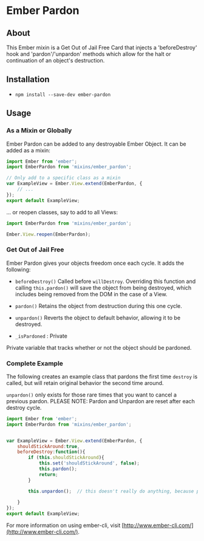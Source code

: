 Ember Pardon
===========

## About

This Ember mixin is a Get Out of Jail Free Card that injects a 'beforeDestroy' hook and 'pardon'/'unpardon' methods which allow for the halt or continuation of an object's destruction.

## Installation

* `npm install --save-dev ember-pardon`

## Usage

### As a Mixin or Globally
Ember Pardon can be added to any destroyable Ember Object.  It can be added as a mixin:

```js
import Ember from 'ember';
import EmberPardon from 'mixins/ember_pardon';

// Only add to a specific class as a mixin
var ExampleView = Ember.View.extend(EmberPardon, {
	// ...
});
export default ExampleView;
```

... or reopen classes, say to add to all Views:

```js
import EmberPardon from 'mixins/ember_pardon';

Ember.View.reopen(EmberPardon);
```

### Get Out of Jail Free

Ember Pardon gives your objects freedom once each cycle.  It adds the following:

* `beforeDestroy()`
Called before `willDestroy`.  Overriding this function and calling `this.pardon()` will save the object from being destroyed, which includes being removed from the DOM in the case of a View.

* `pardon()`
Retains the object from destruction during this one cycle.

* `unpardon()`
Reverts the object to default behavior, allowing it to be destroyed.

* `_isPardoned` : Private

Private variable that tracks whether or not the object should be pardoned.


### Complete Example

The following creates an example class that pardons the first time `destroy` is called, but will retain original behavior the second time around.

`unpardon()` only exists for those rare times that you want to cancel a previous pardon.  PLEASE NOTE: Pardon and Unpardon are reset after each destroy cycle.

```js
import Ember from 'ember';
import EmberPardon from 'mixins/ember_pardon';


var ExampleView = Ember.View.extend(EmberPardon, {
	shouldStickAround:true,
	beforeDestroy:function(){
		if (this.shouldStickAround){
			this.set('shouldStickAround', false);
			this.pardon();
			return;
		}

		this.unpardon();  // this doesn't really do anything, because pardon wasn't changed above, however if the above block didn't return, then unpardon would cancel everything out.
		
	}
});
export default ExampleView;
```

For more information on using ember-cli, visit [http://www.ember-cli.com/](http://www.ember-cli.com/).
